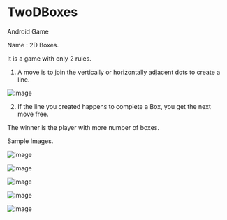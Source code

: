 # TwoDBoxes
Android Game

Name : 2D Boxes.

It is a game with only 2 rules.
1) A move is to join the vertically or horizontally adjacent dots to create a line.

![image](https://user-images.githubusercontent.com/44316307/118472005-ffe80200-b725-11eb-9055-747e5be6a3af.png)

2) If the line you created happens to complete a Box, you get the next move free.

The winner is the player with more number of boxes.

Sample Images.

![image](https://user-images.githubusercontent.com/44316307/118472387-6705b680-b726-11eb-9181-13d5e7970a7b.png)

![image](https://user-images.githubusercontent.com/44316307/118472459-7be24a00-b726-11eb-834e-c952d1813999.png)

![image](https://user-images.githubusercontent.com/44316307/118472638-ab915200-b726-11eb-862b-3144591bfa71.png)

![image](https://user-images.githubusercontent.com/44316307/118472888-fdd27300-b726-11eb-9f6d-572fb95500ca.png)

![image](https://user-images.githubusercontent.com/44316307/118473030-2b1f2100-b727-11eb-8409-64bcf145911e.png)
